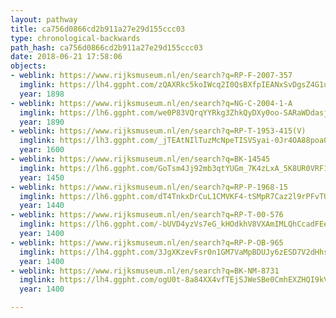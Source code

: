 ```yaml
---
layout: pathway
title: ca756d0866cd2b911a27e29d155ccc03
type: chronological-backwards
path_hash: ca756d0866cd2b911a27e29d155ccc03
date: 2018-06-21 17:58:06
objects:
- weblink: https://www.rijksmuseum.nl/en/search?q=RP-F-2007-357
  imglink: https://lh4.ggpht.com/zQAXRkc5koIWcq2I0QsBXfpIEANxSvDgsZ4G1uUga5Q-3symiIT1XyC71sYhtH9XMEsHkL7Jx3FkRDCnQDs0mYasrKxm=s200
  year: 1898
- weblink: https://www.rijksmuseum.nl/en/search?q=NG-C-2004-1-A
  imglink: https://lh6.ggpht.com/we0P83VQrqYYRkg3ZhkQyDXy0oo-SARaWDdasjbo-LVAAefdfilS7XEQzIR6KQ60b8AVM1fpdwUFP5Nst8LMCQF1lQ=s200
  year: 1890
- weblink: https://www.rijksmuseum.nl/en/search?q=RP-T-1953-415(V)
  imglink: https://lh3.ggpht.com/_jTEAtNIlTuzMcNpeTISVSyai-0Jr4OA88poa0gnhFq5yB2ocu8cg0DbZZ6_3LpcidOZfSHPLdn_tSeofRHThi340YLH=s200
  year: 1600
- weblink: https://www.rijksmuseum.nl/en/search?q=BK-14545
  imglink: https://lh6.ggpht.com/GoTsm4Jj92mb3qtYUGm_7K4zLxA_5K8UR0VRF128QzYgWh8YxSgp7XpOs2gb5zxN3cfd0a75SUFAOW-xQvocPXlcZR8=s200
  year: 1450
- weblink: https://www.rijksmuseum.nl/en/search?q=RP-P-1968-15
  imglink: https://lh6.ggpht.com/dT4TnkxDrCuL1CMVKF4-tSMpR7Caz2l9rPFvTU6AhvATwqLM_tYZbsqGGK1zhDAYi3hU2d1bVBqIfgUgUbPJMeHyEA=s200
  year: 1440
- weblink: https://www.rijksmuseum.nl/en/search?q=RP-T-00-576
  imglink: https://lh6.ggpht.com/-bUVD4yzVs7eG_kHOdkhV8VXAmIMLQhCcadFEeJsvl5-325Fkqlbf0gJy-FqHS11B_9QLaTauUdItJhq0Re51v1mnQA=s200
  year: 1400
- weblink: https://www.rijksmuseum.nl/en/search?q=RP-P-OB-965
  imglink: https://lh4.ggpht.com/3JgXKzevFsr0n1GM7VaMpBDUJy6zESD7V2dHhsETBvRuu5iC1pVWxg7k38ezTkL6sO-uNXbn2-HvQ6Al6lmGlcgUYvs=s200
  year: 1400
- weblink: https://www.rijksmuseum.nl/en/search?q=BK-NM-8731
  imglink: https://lh4.ggpht.com/ogU0t-8a84XX4vfTEjSJWeSBe0CmhEXZHQI9kVzOnPo74JAnWhyT0TmX2-xuc-1WKZ6bWf5ODH4OQvITsybePHNSrvE=s200
  year: 1400

---
```

